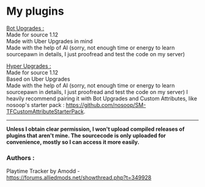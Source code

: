 # My plugins
<ins>Bot Upgrades :</ins> \
Made for source 1.12 \
Made with Uber Upgrades in mind \
Made with the help of AI (sorry, not enough time or energy to learn sourcepawn in details, I just proofread and test the code on my server)

<ins>Hyper Upgrades :</ins> \
Made for source 1.12 \
Based on Uber Upgrades \
Made with the help of AI (sorry, not enough time or energy to learn sourcepawn in details, I just proofread and test the code on my server)
I heavily recommend pairing it with Bot Upgrades and Custom Attributes, like nosoop's starter pack : https://github.com/nosoop/SM-TFCustomAttributeStarterPack.


---



__Unless I obtain clear permission, I won't upload compiled releases of plugins that aren't mine. The sourcecode is only uploaded for convenience, mostly so I can access it more easily.__
### Authors :
Playtime Tracker by Amodd - https://forums.alliedmods.net/showthread.php?t=349928

